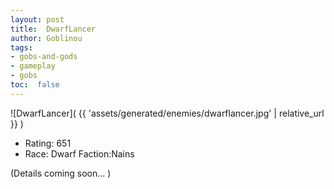 ```yaml
---
layout: post
title:  DwarfLancer
author: Goblinou
tags:
- gobs-and-gods
- gameplay
- gobs
toc:  false
---
```


![DwarfLancer]( {{ 'assets/generated/enemies/dwarflancer.jpg' | relative_url }} )
- Rating: 651
- Race: Dwarf  Faction:Nains

(Details coming soon... )